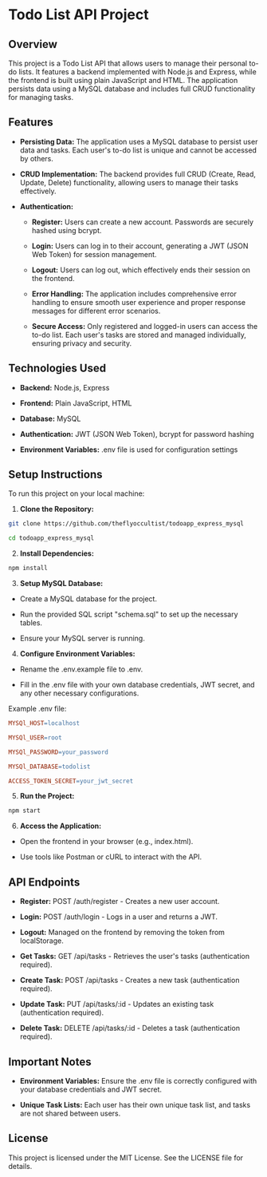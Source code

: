 ﻿# Todo List API Project

  

## Overview

  

This project is a Todo List API that allows users to manage their personal to-do lists. It features a backend implemented with Node.js and Express, while the frontend is built using plain JavaScript and HTML. The application persists data using a MySQL database and includes full CRUD functionality for managing tasks.

  

## Features


 - **Persisting Data:** The application uses a MySQL database to persist user data and tasks. Each user's to-do list is unique and cannot be accessed by others.

  

 - **CRUD Implementation:** The backend provides full CRUD (Create, Read, Update, Delete) functionality, allowing users to manage their tasks effectively.

  

 - **Authentication:**
	 - **Register:** Users can create a new account. Passwords are securely hashed using bcrypt.

	 - **Login:** Users can log in to their account, generating a JWT (JSON Web Token) for session management.

	 - **Logout:** Users can log out, which effectively ends their session on the frontend.
	- **Error Handling:** The application includes comprehensive error handling to ensure smooth user experience and proper response messages for different error scenarios.
	-	**Secure Access:** Only registered and logged-in users can access the to-do list. Each user's tasks are stored and managed individually, ensuring privacy and security.

  

## Technologies Used

  

-	**Backend:** Node.js, Express

-	**Frontend:** Plain JavaScript, HTML

-	**Database:** MySQL

-	**Authentication:** JWT (JSON Web Token), bcrypt for password hashing

-	**Environment Variables:** .env file is used for configuration settings

  

## Setup Instructions

To run this project on your local machine:

 1. **Clone the Repository:**

  

```bash
git clone https://github.com/theflyoccultist/todoapp_express_mysql

cd todoapp_express_mysql
```

 2. **Install Dependencies:**

```bash
npm install
```
  

 3. **Setup MySQL Database:**
 
 - Create a MySQL database for the project.

- Run the provided SQL script "schema.sql" to set up the necessary tables.

- Ensure your MySQL server is running.


4. **Configure Environment Variables:**

 - Rename the .env.example file to .env.

 - Fill in the .env file with your own database credentials, JWT secret, and any other necessary configurations.

Example .env file:

```makefile
MYSQl_HOST=localhost

MYSQl_USER=root

MYSQl_PASSWORD=your_password

MYSQl_DATABASE=todolist

ACCESS_TOKEN_SECRET=your_jwt_secret
```
  

5. **Run the Project:**

```bash
npm start
```
 
6. **Access the Application:**

 - Open the frontend in your browser (e.g., index.html).

 - Use tools like Postman or cURL to interact with the API.


## API Endpoints

  

 - **Register:** POST /auth/register - Creates a new user account.

 - **Login:** POST /auth/login - Logs in a user and returns a JWT.

 - **Logout:** Managed on the frontend by removing the token from localStorage.

 - **Get Tasks:** GET /api/tasks - Retrieves the user's tasks (authentication required).

 - **Create Task:** POST /api/tasks - Creates a new task (authentication required).

 - **Update Task:** PUT /api/tasks/:id - Updates an existing task (authentication required).

 - **Delete Task:** DELETE /api/tasks/:id - Deletes a task (authentication required).

 
## Important Notes

  
 - **Environment Variables:** Ensure the .env file is correctly configured with your database credentials and JWT secret.

 - **Unique Task Lists:** Each user has their own unique task list, and tasks are not shared between users.

  

## License

This project is licensed under the MIT License. See the LICENSE file for details.
